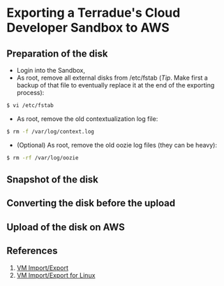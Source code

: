 Exporting a Terradue's Cloud Developer Sandbox to AWS
=====================================================

Preparation of the disk
-----------------------

* Login into the Sandbox,
* As root, remove all external disks from /etc/fstab (*Tip*. Make first a backup of that file to eventually replace it at the end of the exporting process):
```bash
$ vi /etc/fstab
```
* As root, remove the old contextualization log file:
```bash
$ rm -f /var/log/context.log
```
* (Optional) As root, remove the old oozie log files (they can be heavy):
```bash
$ rm -rf /var/log/oozie
```

Snapshot of the disk
---------------------

Converting the disk before the upload
-------------------------------------


Upload of the disk on AWS
--------------------------

References
----------

1. [VM Import/Export](http://aws.amazon.com/ec2/vm-import/)
2. [VM Import/Export for Linux](http://aws.amazon.com/blogs/aws/vm-import-export-for-linux/?utm_source=feedburner&utm_medium=feed&utm_campaign=Feed%3A+AmazonWebServicesBlog+(Amazon+Web+Services+Blog))




